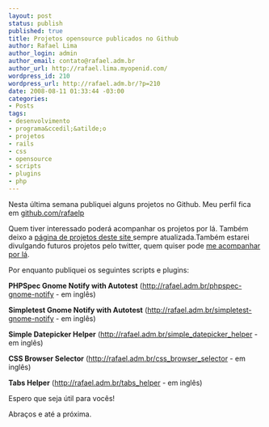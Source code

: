 ```yaml
--- 
layout: post
status: publish
published: true
title: Projetos opensource publicados no Github
author: Rafael Lima
author_login: admin
author_email: contato@rafael.adm.br
author_url: http://rafael.lima.myopenid.com/
wordpress_id: 210
wordpress_url: http://rafael.adm.br/?p=210
date: 2008-08-11 01:33:44 -03:00
categories: 
- Posts
tags: 
- desenvolvimento
- programa&ccedil;&atilde;o
- projetos
- rails
- css
- opensource
- scripts
- plugins
- php
---
```

Nesta &uacute;ltima semana publiquei alguns projetos no Github. Meu perfil fica em <a href="http://github.com/rafaelp">github.com/rafaelp</a>

Quem tiver interessado poder&aacute; acompanhar os projetos por l&aacute;. Tamb&eacute;m deixo a <a href="http://rafael.adm.br/projetos">p&aacute;gina de projetos deste site </a>sempre atualizada.Tamb&eacute;m estarei divulgando futuros projetos pelo twitter, quem quiser pode <a href="http://twitter.com/rafaelp">me acompanhar por l&aacute;</a>.

Por enquanto publiquei os seguintes scripts e plugins:

<strong>PHPSpec Gnome Notify with Autotest</strong> (<a href="../phpspec-gnome-notify">http://rafael.adm.br/phpspec-gnome-notify</a> - em ingl&ecirc;s)

<strong>Simpletest Gnome Notify with Autotest</strong> (<a href="../simpletest-gnome-notify">http://rafael.adm.br/simpletest-gnome-notify</a> - em ingl&ecirc;s)

<strong>Simple Datepicker Helper</strong> (<a href="../simple_datepicker_helper">http://rafael.adm.br/simple_datepicker_helper</a> - em ingl&ecirc;s)

<strong>CSS Browser Selector</strong> (<a title="Visitar o site do CSS Browser Selector" href="../css_browser_selector">http://rafael.adm.br/css_browser_selector</a> - em ingl&ecirc;s)

<strong>Tabs Helper</strong> (<a href="../tabs_helper">http://rafael.adm.br/tabs_helper</a> - em ingl&ecirc;s)

Espero que seja &uacute;til para voc&ecirc;s!

Abra&ccedil;os e at&eacute; a pr&oacute;xima.
